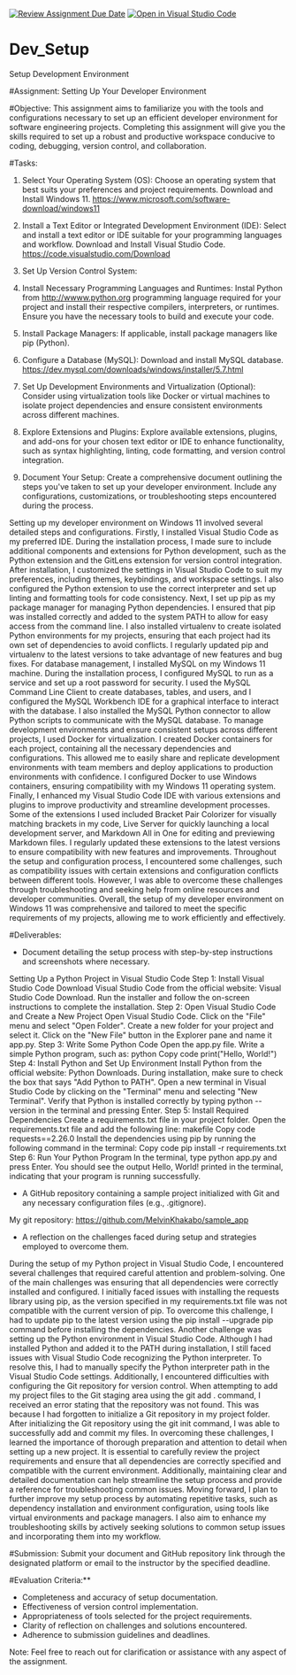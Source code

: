 [![Review Assignment Due Date](https://classroom.github.com/assets/deadline-readme-button-22041afd0340ce965d47ae6ef1cefeee28c7c493a6346c4f15d667ab976d596c.svg)](https://classroom.github.com/a/vbnbTt5m)
[![Open in Visual Studio Code](https://classroom.github.com/assets/open-in-vscode-2e0aaae1b6195c2367325f4f02e2d04e9abb55f0b24a779b69b11b9e10269abc.svg)](https://classroom.github.com/online_ide?assignment_repo_id=15294620&assignment_repo_type=AssignmentRepo)
# Dev_Setup
Setup Development Environment

#Assignment: Setting Up Your Developer Environment

#Objective:
This assignment aims to familiarize you with the tools and configurations necessary to set up an efficient developer environment for software engineering projects. Completing this assignment will give you the skills required to set up a robust and productive workspace conducive to coding, debugging, version control, and collaboration.

#Tasks:

1. Select Your Operating System (OS):
   Choose an operating system that best suits your preferences and project requirements. Download and Install Windows 11. https://www.microsoft.com/software-download/windows11

2. Install a Text Editor or Integrated Development Environment (IDE):
   Select and install a text editor or IDE suitable for your programming languages and workflow. Download and Install Visual Studio Code. https://code.visualstudio.com/Download

3. Set Up Version Control System:

4. Install Necessary Programming Languages and Runtimes:
  Instal Python from http://wwww.python.org programming language required for your project and install their respective compilers, interpreters, or runtimes. Ensure you have the necessary tools to build and execute your code.

5. Install Package Managers:
   If applicable, install package managers like pip (Python).

6. Configure a Database (MySQL):
   Download and install MySQL database. https://dev.mysql.com/downloads/windows/installer/5.7.html

7. Set Up Development Environments and Virtualization (Optional):
   Consider using virtualization tools like Docker or virtual machines to isolate project dependencies and ensure consistent environments across different machines.

8. Explore Extensions and Plugins:
   Explore available extensions, plugins, and add-ons for your chosen text editor or IDE to enhance functionality, such as syntax highlighting, linting, code formatting, and version control integration.

9. Document Your Setup:
    Create a comprehensive document outlining the steps you've taken to set up your developer environment. Include any configurations, customizations, or troubleshooting steps encountered during the process. 

Setting up my developer environment on Windows 11 involved several detailed steps and configurations. Firstly, I installed Visual Studio Code as my preferred IDE. During the installation process, I made sure to include additional components and extensions for Python development, such as the Python extension and the GitLens extension for version control integration. After installation, I customized the settings in Visual Studio Code to suit my preferences, including themes, keybindings, and workspace settings. I also configured the Python extension to use the correct interpreter and set up linting and formatting tools for code consistency.
Next, I set up pip as my package manager for managing Python dependencies. I ensured that pip was installed correctly and added to the system PATH to allow for easy access from the command line. I also installed virtualenv to create isolated Python environments for my projects, ensuring that each project had its own set of dependencies to avoid conflicts. I regularly updated pip and virtualenv to the latest versions to take advantage of new features and bug fixes.
For database management, I installed MySQL on my Windows 11 machine. During the installation process, I configured MySQL to run as a service and set up a root password for security. I used the MySQL Command Line Client to create databases, tables, and users, and I configured the MySQL Workbench IDE for a graphical interface to interact with the database. I also installed the MySQL Python connector to allow Python scripts to communicate with the MySQL database.
To manage development environments and ensure consistent setups across different projects, I used Docker for virtualization. I created Docker containers for each project, containing all the necessary dependencies and configurations. This allowed me to easily share and replicate development environments with team members and deploy applications to production environments with confidence. I configured Docker to use Windows containers, ensuring compatibility with my Windows 11 operating system.
Finally, I enhanced my Visual Studio Code IDE with various extensions and plugins to improve productivity and streamline development processes. Some of the extensions I used included Bracket Pair Colorizer for visually matching brackets in my code, Live Server for quickly launching a local development server, and Markdown All in One for editing and previewing Markdown files. I regularly updated these extensions to the latest versions to ensure compatibility with new features and improvements.
Throughout the setup and configuration process, I encountered some challenges, such as compatibility issues with certain extensions and configuration conflicts between different tools. However, I was able to overcome these challenges through troubleshooting and seeking help from online resources and developer communities. Overall, the setup of my developer environment on Windows 11 was comprehensive and tailored to meet the specific requirements of my projects, allowing me to work efficiently and effectively.




#Deliverables:
- Document detailing the setup process with step-by-step instructions and screenshots where necessary.

Setting Up a Python Project in Visual Studio Code
Step 1: Install Visual Studio Code
Download Visual Studio Code from the official website: Visual Studio Code Download.
Run the installer and follow the on-screen instructions to complete the installation.
Step 2: Open Visual Studio Code and Create a New Project
Open Visual Studio Code.
Click on the "File" menu and select "Open Folder".
Create a new folder for your project and select it.
Click on the "New File" button in the Explorer pane and name it app.py.
Step 3: Write Some Python Code
Open the app.py file.
Write a simple Python program, such as:
python
Copy code
print("Hello, World!")
Step 4: Install Python and Set Up Environment
Install Python from the official website: Python Downloads.
During installation, make sure to check the box that says "Add Python to PATH".
Open a new terminal in Visual Studio Code by clicking on the "Terminal" menu and selecting "New Terminal".
Verify that Python is installed correctly by typing python --version in the terminal and pressing Enter.
Step 5: Install Required Dependencies
Create a requirements.txt file in your project folder.
Open the requirements.txt file and add the following line:
makefile
Copy code
requests==2.26.0
Install the dependencies using pip by running the following command in the terminal:
Copy code
pip install -r requirements.txt
Step 6: Run Your Python Program
In the terminal, type python app.py and press Enter.
You should see the output Hello, World! printed in the terminal, indicating that your program is running successfully.




- A GitHub repository containing a sample project initialized with Git and any necessary configuration files (e.g., .gitignore).

My git repository: https://github.com/MelvinKhakabo/sample_app



- A reflection on the challenges faced during setup and strategies employed to overcome them.

During the setup of my Python project in Visual Studio Code, I encountered several challenges that required careful attention and problem-solving. One of the main challenges was ensuring that all dependencies were correctly installed and configured. I initially faced issues with installing the requests library using pip, as the version specified in my requirements.txt file was not compatible with the current version of pip. To overcome this challenge, I had to update pip to the latest version using the pip install --upgrade pip command before installing the dependencies.
Another challenge was setting up the Python environment in Visual Studio Code. Although I had installed Python and added it to the PATH during installation, I still faced issues with Visual Studio Code recognizing the Python interpreter. To resolve this, I had to manually specify the Python interpreter path in the Visual Studio Code settings.
Additionally, I encountered difficulties with configuring the Git repository for version control. When attempting to add my project files to the Git staging area using the git add . command, I received an error stating that the repository was not found. This was because I had forgotten to initialize a Git repository in my project folder. After initializing the Git repository using the git init command, I was able to successfully add and commit my files.
In overcoming these challenges, I learned the importance of thorough preparation and attention to detail when setting up a new project. It is essential to carefully review the project requirements and ensure that all dependencies are correctly specified and compatible with the current environment. Additionally, maintaining clear and detailed documentation can help streamline the setup process and provide a reference for troubleshooting common issues.
Moving forward, I plan to further improve my setup process by automating repetitive tasks, such as dependency installation and environment configuration, using tools like virtual environments and package managers. I also aim to enhance my troubleshooting skills by actively seeking solutions to common setup issues and incorporating them into my workflow.



#Submission:
Submit your document and GitHub repository link through the designated platform or email to the instructor by the specified deadline.

#Evaluation Criteria:**
- Completeness and accuracy of setup documentation.
- Effectiveness of version control implementation.
- Appropriateness of tools selected for the project requirements.
- Clarity of reflection on challenges and solutions encountered.
- Adherence to submission guidelines and deadlines.

Note: Feel free to reach out for clarification or assistance with any aspect of the assignment.
